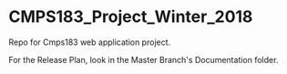 # CMPS183_Project_Winter_2018
Repo for Cmps183 web application project.

For the Release Plan, look in the Master Branch's Documentation folder.
